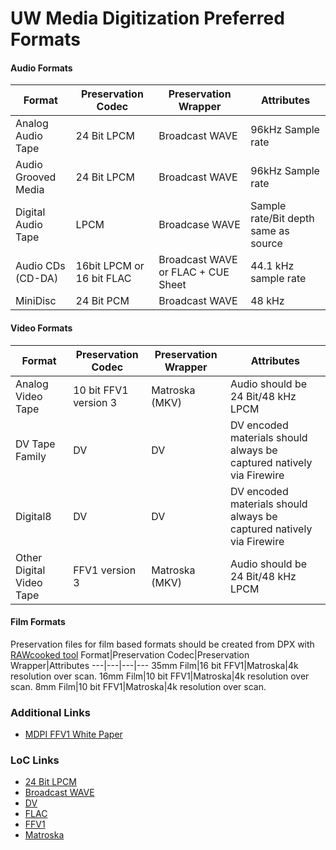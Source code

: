 # UW Media Digitization Preferred Formats

#### Audio Formats
Format|Preservation Codec|Preservation Wrapper|Attributes
---|---|---|---
Analog Audio Tape|24 Bit LPCM|Broadcast WAVE|96kHz Sample rate
Audio Grooved Media|24 Bit LPCM|Broadcast WAVE|96kHz Sample rate
Digital Audio Tape|LPCM|Broadcase WAVE|Sample rate/Bit depth same as source
Audio CDs (CD-DA)|16bit LPCM or 16 bit FLAC|Broadcast WAVE or FLAC + CUE Sheet|44.1 kHz sample rate
MiniDisc|24 Bit PCM|Broadcast WAVE|48 kHz

#### Video Formats
Format|Preservation Codec|Preservation Wrapper|Attributes
---|---|---|---
Analog Video Tape|10 bit FFV1 version 3|Matroska (MKV)|Audio should be 24 Bit/48 kHz LPCM
DV Tape Family|DV|DV|DV encoded materials should always be captured natively via Firewire
Digital8|DV|DV|DV encoded materials should always be captured natively via Firewire
Other Digital Video Tape|FFV1 version 3|Matroska (MKV)|Audio should be 24 Bit/48 kHz LPCM


#### Film Formats
Preservation files for film based formats should be created from DPX with [RAWcooked tool](https://mediaarea.net/RAWcooked)
Format|Preservation Codec|Preservation Wrapper|Attributes
---|---|---|---
35mm Film|16 bit FFV1|Matroska|4k resolution over scan.
16mm Film|10 bit FFV1|Matroska|4k resolution over scan.
8mm Film|10 bit FFV1|Matroska|4k resolution over scan.

### Additional Links
* [MDPI FFV1 White Paper](https://mdpi.iu.edu/doc/MDPIwhitepaper.pdf)
### LoC Links
* [24 Bit LPCM](https://www.loc.gov/preservation/digital/formats/fdd/fdd000011.shtml)
* [Broadcast WAVE](https://www.loc.gov/preservation/digital/formats/fdd/fdd000003.shtml)
* [DV](https://www.loc.gov/preservation/digital/formats/fdd/fdd000183.shtml)
* [FLAC](https://www.loc.gov/preservation/digital/formats/fdd/fdd000198.shtml)
* [FFV1](https://www.loc.gov/preservation/digital/formats/fdd/fdd000341.shtml)
* [Matroska](https://www.loc.gov/preservation/digital/formats/fdd/fdd000342.shtml)

